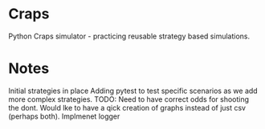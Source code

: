 # Craps
Python Craps simulator - practicing reusable strategy based simulations.

# Notes
Initial strategies in place
Adding pytest to test specific scenarios as we add more complex strategies.
TODO: Need to have correct odds for shooting the dont.
      Would lke to have a qick creation of graphs instead of just csv (perhaps both).
      Implmenet logger
